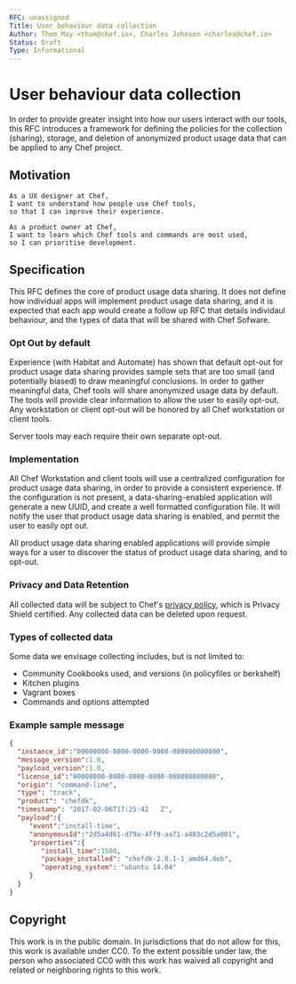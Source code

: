 ```yaml
---
RFC: unassigned
Title: User behaviour data collection
Author: Thom May <thom@chef.io>, Charles Johnson <charles@chef.io>
Status: Draft
Type: Informational
---
```


# User behaviour data collection

In order to provide greater insight into how our users interact with our
tools, this RFC introduces a framework for defining the policies for the
collection (sharing), storage, and deletion of anonymized product usage data
that can be applied to any Chef project.

## Motivation

    As a UX designer at Chef,
    I want to understand how people use Chef tools,
    so that I can improve their experience.

    As a product owner at Chef,
    I want to learn which Chef tools and commands are most used,
    so I can prioritise development.

## Specification

This RFC defines the core of product usage data sharing. It does not define how
individual apps will implement product usage data sharing, and it is expected
that each app would create a follow up RFC that details individaul behaviour,
and the types of data that will be shared with Chef Sofware.

### Opt Out by default

Experience (with Habitat and Automate) has shown that default opt-out for 
product usage data sharing provides sample sets that are too small (and 
potentially biased) to draw meaningful conclusions. In order to gather 
meaningful data, Chef tools will share anonymized usage data by default. The 
tools will provide clear information to allow the user to easily opt-out. 
Any workstation or client opt-out will be honored by all Chef workstation or
client tools.

Server tools may each require their own separate opt-out.

### Implementation

All Chef Workstation and client tools will use a centralized configuration for
product usage data sharing, in order to provide a consistent experience. If 
the configuration is not present, a data-sharing-enabled application will 
generate a new UUID, and create a well formatted configuration file. It will
notify the user that product usage data sharing is enabled, and permit the user
to easily opt out.

All product usage data sharing enabled applications will provide simple ways 
for a user to discover the status of product usage data sharing, and to opt-out.

### Privacy and Data Retention

All collected data will be subject to Chef's [privacy policy](https://www.chef.io/privacy-policy/),
which is Privacy Shield certified. Any collected data can be deleted upon
request.

### Types of collected data

Some data we envisage collecting includes, but is not limited to:

 - Community Cookbooks used, and versions (in policyfiles or berkshelf)
 - Kitchen plugins
 - Vagrant boxes
 - Commands and options attempted

### Example sample message

```json
{
  "instance_id":"00000000-0000-0000-0000-000000000000",
  "message_version":1.0,
  "payload_version":1.0,
  "license_id":"00000000-0000-0000-0000-000000000000",
  "origin": "command-line",
  "type": "track",
  "product": "chefdk",
  "timestamp": "2017-02-06T17:25:42   Z",
  "payload":{  
     "event":"install-time",
	 "anonymousId":"2d5a4d61-d79a-4ff9-aa71-a403c2d5a001",
     "properties":{  
        "install_time":1500,
        "package_installed": "chefdk-2.0.1-1_amd64.deb",
        "operating_system": "ubuntu 14.04"
     }
  } 
}
```

## Copyright

This work is in the public domain. In jurisdictions that do not allow for this,
this work is available under CC0. To the extent possible under law, the person
who associated CC0 with this work has waived all copyright and related or
neighboring rights to this work.

